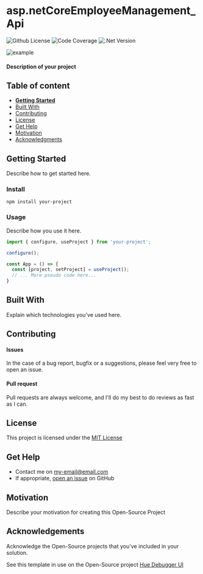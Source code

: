 # asp.netCoreEmployeeManagement_Api

![Github License](https://img.shields.io/badge/license-MIT-green)
![Code Coverage](https://img.shields.io/badge/coverage-90%25-green)
![.Net Version](https://img.shields.io/badge/.net-v3.1.420-blue.svg)

![example](https://mdn.mozillademos.org/files/10529/inspector.png)

#### Description of your project

## Table of content

- [**Getting Started**](#getting-started)
- [Built With](#built-with)
- [Contributing](#contributing)
- [License](#license)
- [Get Help](#get-help)
- [Motivation](#motivation)
- [Acknowledgments](#acknowledgements)

## Getting Started
Describe how to get started here.

### Install
```console
npm install your-project
```

### Usage
Describe how you use it here.
```javascript
import { configure, useProject } from 'your-project';

configure();

const App = () => {
  const [project, setProject] = useProject();
  // ... More pseudo code here...
}
```
## Built With

Explain which technologies you've used here.

## Contributing

#### Issues
In the case of a bug report, bugfix or a suggestions, please feel very free to open an issue.

#### Pull request
Pull requests are always welcome, and I'll do my best to do reviews as fast as I can.

## License

This project is licensed under the [MIT License](https://github.com/this/project/blob/master/LICENSE)

## Get Help
- Contact me on my-email@email.com
- If appropriate, [open an issue](https://github.com/this/project/issues) on GitHub

## Motivation
Describe your motivation for creating this Open-Source Project

## Acknowledgements
Acknowledge the Open-Source projects that you've included in your solution.

See this template in use on the Open-Source project [Hue Debugger UI](https://github.com/Silind-Software/Hue-Debugger-UI)
